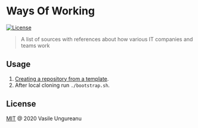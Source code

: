 # Ways Of Working

<a href="https://github.com/VasileUngureanu/ways-of-working/blob/master/LICENSE"><img src="https://img.shields.io/badge/license-MIT-green.svg" alt="License"></a>

> A list of sources with references about how various IT companies and teams work

## Usage

1. [Creating a repository from a template](https://help.github.com/en/articles/creating-a-repository-from-a-template).
1. After local cloning run `./bootstrap.sh`.

License
-------

[MIT](LICENSE) @ 2020 Vasile Ungureanu
